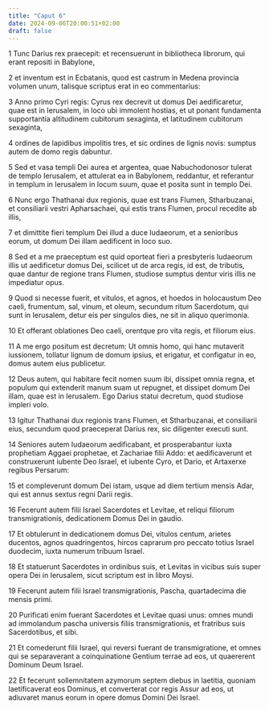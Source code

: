 ```yaml
---
title: "Caput 6"
date: 2024-09-06T20:00:51+02:00
draft: false
---
```



1 Tunc Darius rex praecepit: et recensuerunt in bibliotheca librorum, qui erant repositi in Babylone,

2 et inventum est in Ecbatanis, quod est castrum in Medena provincia volumen unum, talisque scriptus erat in eo commentarius:

3 Anno primo Cyri regis: Cyrus rex decrevit ut domus Dei aedificaretur, quae est in Ierusalem, in loco ubi immolent hostias, et ut ponant fundamenta supportantia altitudinem cubitorum sexaginta, et latitudinem cubitorum sexaginta,

4 ordines de lapidibus impolitis tres, et sic ordines de lignis novis: sumptus autem de domo regis dabuntur.

5 Sed et vasa templi Dei aurea et argentea, quae Nabuchodonosor tulerat de templo Ierusalem, et attulerat ea in Babylonem, reddantur, et referantur in templum in Ierusalem in locum suum, quae et posita sunt in templo Dei.

6 Nunc ergo Thathanai dux regionis, quae est trans Flumen, Stharbuzanai, et consiliarii vestri Apharsachaei, qui estis trans Flumen, procul recedite ab illis,

7 et dimittite fieri templum Dei illud a duce Iudaeorum, et a senioribus eorum, ut domum Dei illam aedificent in loco suo.

8 Sed et a me praeceptum est quid oporteat fieri a presbyteris Iudaeorum illis ut aedificetur domus Dei, scilicet ut de arca regis, id est, de tributis, quae dantur de regione trans Flumen, studiose sumptus dentur viris illis ne impediatur opus.

9 Quod si necesse fuerit, et vitulos, et agnos, et hoedos in holocaustum Deo caeli, frumentum, sal, vinum, et oleum, secundum ritum Sacerdotum, qui sunt in Ierusalem, detur eis per singulos dies, ne sit in aliquo querimonia.

10 Et offerant oblationes Deo caeli, orentque pro vita regis, et filiorum eius.

11 A me ergo positum est decretum: Ut omnis homo, qui hanc mutaverit iussionem, tollatur lignum de domum ipsius, et erigatur, et configatur in eo, domus autem eius publicetur.

12 Deus autem, qui habitare fecit nomen suum ibi, dissipet omnia regna, et populum qui extenderit manum suam ut repugnet, et dissipet domum Dei illam, quae est in Ierusalem. Ego Darius statui decretum, quod studiose impleri volo.

13 Igitur Thathanai dux regionis trans Flumen, et Stharbuzanai, et consiliarii eius, secundum quod praeceperat Darius rex, sic diligenter executi sunt.

14 Seniores autem Iudaeorum aedificabant, et prosperabantur iuxta prophetiam Aggaei prophetae, et Zachariae filii Addo: et aedificaverunt et construxerunt iubente Deo Israel, et iubente Cyro, et Dario, et Artaxerxe regibus Persarum:

15 et compleverunt domum Dei istam, usque ad diem tertium mensis Adar, qui est annus sextus regni Darii regis.

16 Fecerunt autem filii Israel Sacerdotes et Levitae, et reliqui filiorum transmigrationis, dedicationem Domus Dei in gaudio.

17 Et obtulerunt in dedicationem domus Dei, vitulos centum, arietes ducentos, agnos quadringentos, hircos caprarum pro peccato totius Israel duodecim, iuxta numerum tribuum Israel.

18 Et statuerunt Sacerdotes in ordinibus suis, et Levitas in vicibus suis super opera Dei in Ierusalem, sicut scriptum est in libro Moysi.

19 Fecerunt autem filii Israel transmigrationis, Pascha, quartadecima die mensis primi.

20 Purificati enim fuerant Sacerdotes et Levitae quasi unus: omnes mundi ad immolandum pascha universis filiis transmigrationis, et fratribus suis Sacerdotibus, et sibi.

21 Et comederunt filii Israel, qui reversi fuerant de transmigratione, et omnes qui se separaverant a coinquinatione Gentium terrae ad eos, ut quaererent Dominum Deum Israel.

22 Et fecerunt sollemnitatem azymorum septem diebus in laetitia, quoniam laetificaverat eos Dominus, et converterat cor regis Assur ad eos, ut adiuvaret manus eorum in opere domus Domini Dei Israel.

